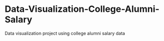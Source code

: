 # Data-Visualization-College-Alumni-Salary
Data visualization project using college alumni salary data
